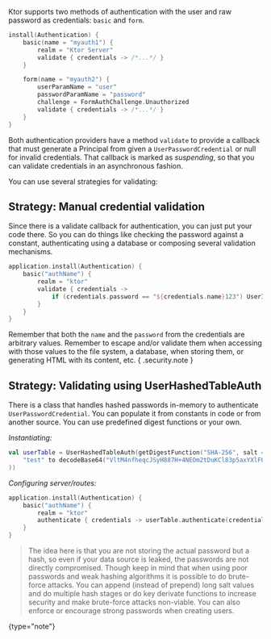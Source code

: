 [//]: # (title: Basic and Form)

<include src="lib.md" include-id="outdated_warning"/>

Ktor supports two methods of authentication with the user and raw password as credentials:
`basic` and `form`.

```kotlin
install(Authentication) {
    basic(name = "myauth1") {
        realm = "Ktor Server"
        validate { credentials -> /*...*/ }
    }

    form(name = "myauth2") {
        userParamName = "user"
        passwordParamName = "password"
        challenge = FormAuthChallenge.Unauthorized
        validate { credentials -> /*...*/ }
    }
}
```

Both authentication providers have a method `validate` to provide a callback that must generate a Principal from given a `UserPasswordCredential`
or null for invalid credentials. That callback is marked as *suspending*, so that you can validate credentials in an asynchronous fashion.

You can use several strategies for validating:

## Strategy: Manual credential validation

Since there is a validate callback for authentication, you can just put your code there.
So you can do things like checking the password against a constant, authenticating using a database
or composing several validation mechanisms.

```kotlin
application.install(Authentication) {
    basic("authName") {
        realm = "ktor"
        validate { credentials ->
            if (credentials.password == "${credentials.name}123") UserIdPrincipal(credentials.name) else null
        }
    }
}
```

Remember that both the `name` and the `password` from the credentials are arbitrary values.
Remember to escape and/or validate them when accessing with those values to the file system, a database,
when storing them, or generating HTML with its content, etc.
{ .security.note }

## Strategy: Validating using UserHashedTableAuth

There is a class that handles hashed passwords in-memory to authenticate `UserPasswordCredential`.
You can populate it from constants in code or from another source. You can use predefined digest functions
or your own.

*Instantiating:*

```kotlin
val userTable = UserHashedTableAuth(getDigestFunction("SHA-256", salt = "ktor"), mapOf(
    "test" to decodeBase64("VltM4nfheqcJSyH887H+4NEOm2tDuKCl83p5axYXlF0=") // sha256 for "test"
))
```

*Configuring server/routes:*

```kotlin
application.install(Authentication) {
    basic("authName") {
        realm = "ktor"
        authenticate { credentials -> userTable.authenticate(credentials) }
    }
}
```

>The idea here is that you are not storing the actual password but a hash, so even if your data source is leaked,
>the passwords are not directly compromised. Though keep in mind that when using poor passwords and weak hashing algorithms
>it is possible to do brute-force attacks. You can append (instead of prepend) long salt values and do multiple hash
>stages or do key derivate functions to increase security and make brute-force attacks non-viable.
>You can also enforce or encourage strong passwords when creating users.
>
{type="note"}